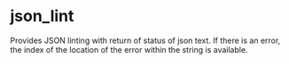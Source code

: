 # json_lint
Provides JSON linting with return of status of json text. If there is an error, the index of the location of the error within the string is available.
